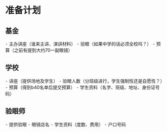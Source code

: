 # 准备计划
## 基金
⁃	主办讲座（谁来主讲、演讲材料）
⁃	验眼（如果中学的话必须全校吗？）
⁃	预算（之前有提到大约70一副眼镜）

## 学校
⁃	讲座（提供场地及学生）
⁃	验眼人数（分班级进行，学生强制性还是自愿性？）
⁃	预算（得到b40名单后提交预算）
⁃	学生资料（名字、班级、地址、身份证号码）


## 验眼师
⁃	提供验眼
⁃	眼镜店名
⁃	学生资料（度数、费用）
⁃	户口号码
